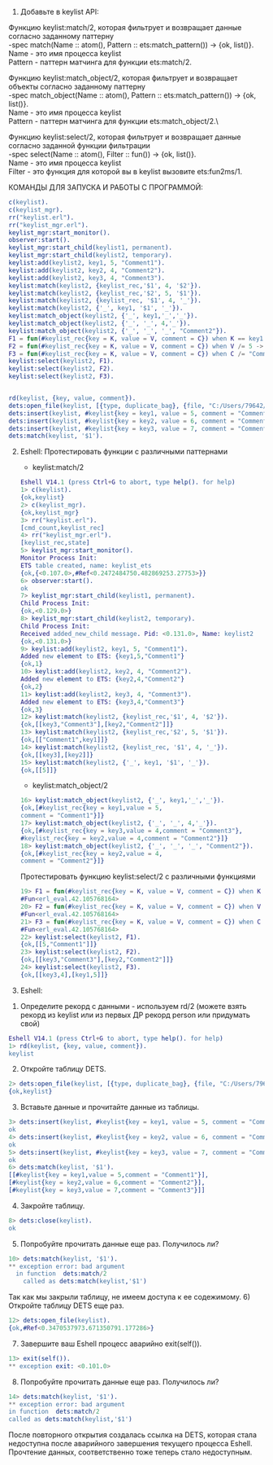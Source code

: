 1. Добавьте в keylist API:

Функцию keylist:match/2, которая фильтрует и возвращает данные согласно заданному паттерну \
-spec match(Name :: atom(), Pattern :: ets:match_pattern()) -> {ok, list()}.\
Name - это имя процесса keylist\
Pattern - паттерн матчинга для функции ets:match/2.

Функцию keylist:match_object/2, которая фильтрует и возвращает объекты согласно заданному паттерну\
-spec match_object(Name :: atom(), Pattern :: ets:match_pattern()) -> {ok, list()}.\
Name - это имя процесса keylist\
Pattern - паттерн матчинга для функции ets:match_object/2.\

Функцию keylist:select/2, которая фильтрует и возвращает данные согласно заданной функции фильтрации\
-spec select(Name :: atom(), Filter :: fun()) -> {ok, list()}.\
Name - это имя процесса keylist\
Filter - это функция для которой вы в keylist вызовите ets:fun2ms/1.

КОМАНДЫ ДЛЯ ЗАПУСКА И РАБОТЫ С ПРОГРАММОЙ:
```erlang
c(keylist).
c(keylist_mgr).
rr("keylist.erl").
rr("keylist_mgr.erl").
keylist_mgr:start_monitor().
observer:start().
keylist_mgr:start_child(keylist1, permanent).
keylist_mgr:start_child(keylist2, temporary).
keylist:add(keylist2, key1, 5, "Comment1").
keylist:add(keylist2, key2, 4, "Comment2").
keylist:add(keylist2, key3, 4, "Comment3").
keylist:match(keylist2, {keylist_rec,'$1', 4, '$2'}).
keylist:match(keylist2, {keylist_rec,'$2', 5, '$1'}).
keylist:match(keylist2, {keylist_rec, '$1', 4, '_'}).
keylist:match(keylist2, {'_', key1, '$1', '_'}).
keylist:match_object(keylist2, {'_', key1,'_','_'}).
keylist:match_object(keylist2, {'_', '_', 4,'_'}).
keylist:match_object(keylist2, {'_', '_', '_', "Comment2"}).
F1 = fun(#keylist_rec{key = K, value = V, comment = C}) when K == key1 ->[V, C] end.
F2 = fun(#keylist_rec{key = K, value = V, comment = C}) when V /= 5 ->[K, C] end.
F3 = fun(#keylist_rec{key = K, value = V, comment = C}) when C /= "Comment2" ->[K, V] end.
keylist:select(keylist2, F1).
keylist:select(keylist2, F2).
keylist:select(keylist2, F3).


rd(keylist, {key, value, comment}).
dets:open_file(keylist, [{type, duplicate_bag}, {file, "C:/Users/79642/Desktop/Erlang Eltex/eltex-erlang-homework/hw-13/keylist"}]).
dets:insert(keylist, #keylist{key = key1, value = 5, comment = "Comment1"}).
dets:insert(keylist, #keylist{key = key2, value = 6, comment = "Comment2"}).
dets:insert(keylist, #keylist{key = key3, value = 7, comment = "Comment3"}).
dets:match(keylist, '$1').
```

2. Eshell:
   Протестировать функции с различными паттернами
   - keylist:match/2
    ```erlang
    Eshell V14.1 (press Ctrl+G to abort, type help(). for help)
    1> c(keylist).
    {ok,keylist}
    2> c(keylist_mgr).
    {ok,keylist_mgr}
    3> rr("keylist.erl").
    [cmd_count,keylist_rec]
    4> rr("keylist_mgr.erl").
    [keylist_rec,state]
    5> keylist_mgr:start_monitor().
    Monitor Process Init:
    ETS table created, name: keylist_ets
    {ok,{<0.107.0>,#Ref<0.2472484750.482869253.27753>}}
    6> observer:start().
    ok
    7> keylist_mgr:start_child(keylist1, permanent).
    Child Process Init:
    {ok,<0.129.0>}
    8> keylist_mgr:start_child(keylist2, temporary).
    Child Process Init:
    Received added_new_child message. Pid: <0.131.0>, Name: keylist2
    {ok,<0.131.0>}
    9> keylist:add(keylist2, key1, 5, "Comment1").
    Added new element to ETS: {key1,5,"Comment1"}
    {ok,1}
    10> keylist:add(keylist2, key2, 4, "Comment2").
    Added new element to ETS: {key2,4,"Comment2"}
    {ok,2}
    11> keylist:add(keylist2, key3, 4, "Comment3").
    Added new element to ETS: {key3,4,"Comment3"}
    {ok,3}
    12> keylist:match(keylist2, {keylist_rec,'$1', 4, '$2'}).
    {ok,[[key3,"Comment3"],[key2,"Comment2"]]}
    13> keylist:match(keylist2, {keylist_rec,'$2', 5, '$1'}).
    {ok,[["Comment1",key1]]}
    14> keylist:match(keylist2, {keylist_rec, '$1', 4, '_'}).
    {ok,[[key3],[key2]]}
    15> keylist:match(keylist2, {'_', key1, '$1', '_'}).
    {ok,[[5]]}
    ```
   - keylist:match_object/2
   ```erlang
   16> keylist:match_object(keylist2, {'_', key1,'_','_'}).
   {ok,[#keylist_rec{key = key1,value = 5,
   comment = "Comment1"}]}
   17> keylist:match_object(keylist2, {'_', '_', 4,'_'}).
   {ok,[#keylist_rec{key = key3,value = 4,comment = "Comment3"},
   #keylist_rec{key = key2,value = 4,comment = "Comment2"}]}
   18> keylist:match_object(keylist2, {'_', '_', '_', "Comment2"}).
   {ok,[#keylist_rec{key = key2,value = 4,
   comment = "Comment2"}]}
   ```
   Протестировать функцию keylist:select/2 с различными функциями
   ```erlang
   19> F1 = fun(#keylist_rec{key = K, value = V, comment = C}) when K == key1 ->[V, C] end.
   #Fun<erl_eval.42.105768164>
   20> F2 = fun(#keylist_rec{key = K, value = V, comment = C}) when V /= 5 ->[K, C] end.
   #Fun<erl_eval.42.105768164>
   21> F3 = fun(#keylist_rec{key = K, value = V, comment = C}) when C /= "Comment2" ->[K, V] end.
   #Fun<erl_eval.42.105768164>
   22> keylist:select(keylist2, F1).
   {ok,[[5,"Comment1"]]}
   23> keylist:select(keylist2, F2).
   {ok,[[key3,"Comment3"],[key2,"Comment2"]]}
   24> keylist:select(keylist2, F3).
   {ok,[[key3,4],[key1,5]]}
   ```

3. Eshell:
1) Определите рекорд с данными - используем rd/2 (можете взять рекорд из keylist или из первых ДР рекорд person или придумать свой)
  ```erlang
  Eshell V14.1 (press Ctrl+G to abort, type help(). for help)
  1> rd(keylist, {key, value, comment}).
  keylist
  ``` 
2) Откройте таблицу DETS.
  ```erlang
  2> dets:open_file(keylist, [{type, duplicate_bag}, {file, "C:/Users/79642/Desktop/Erlang Eltex/eltex-erlang-homework/hw-13/keylist"}]).
  {ok,keylist}
  ```
3) Вставьте данные и прочитайте данные из таблицы.
  ```erlang
  3> dets:insert(keylist, #keylist{key = key1, value = 5, comment = "Comment1"}).
  ok
  4> dets:insert(keylist, #keylist{key = key2, value = 6, comment = "Comment2"}).
  ok
  5> dets:insert(keylist, #keylist{key = key3, value = 7, comment = "Comment3"}).
  ok
  6> dets:match(keylist, '$1').
  [[#keylist{key = key1,value = 5,comment = "Comment1"}],
  [#keylist{key = key2,value = 6,comment = "Comment2"}],
  [#keylist{key = key3,value = 7,comment = "Comment3"}]]
  ```
4) Закройте таблицу.
  ```erlang
  8> dets:close(keylist).
  ok
  ```
5) Попробуйте прочитать данные еще раз. Получилось ли?
  ```erlang
  10> dets:match(keylist, '$1').
  ** exception error: bad argument
    in function  dets:match/2
      called as dets:match(keylist,'$1')
  ```
Так как мы закрыли таблицу, не имеем доступа к ее содежимому.
6) Откройте таблицу DETS еще раз.
  ```erlang
  12> dets:open_file(keylist).
  {ok,#Ref<0.3470537973.671350791.177286>}
  ```
7) Завершите ваш Eshell процесс аварийно exit(self()).
  ```erlang
  13> exit(self()).
  ** exception exit: <0.101.0>
  ```
8) Попробуйте прочитать данные еще раз. Получилось ли?
  ```erlang
  14> dets:match(keylist, '$1').
  ** exception error: bad argument
  in function  dets:match/2
  called as dets:match(keylist,'$1')
  ```
После повторного открытия создалась ссылка на DETS, которая стала недоступна после аварийного завершения текущего процесса Eshell.
Прочтение данных, соответственно тоже теперь стало недоступным.